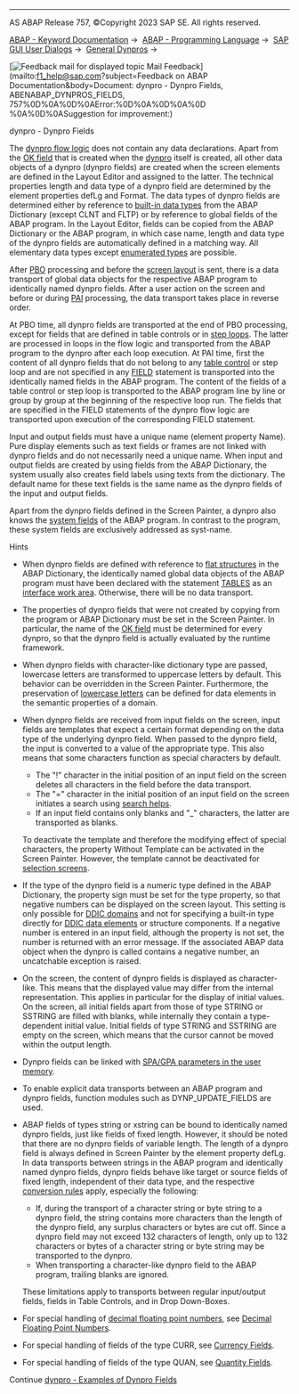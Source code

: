   

* * *

AS ABAP Release 757, ©Copyright 2023 SAP SE. All rights reserved.

[ABAP - Keyword Documentation](javascript:call_link\('abenabap.htm'\)) →  [ABAP - Programming Language](javascript:call_link\('abenabap_reference.htm'\)) →  [SAP GUI User Dialogs](javascript:call_link\('abenabap_screens.htm'\)) →  [General Dynpros](javascript:call_link\('abenabap_dynpros.htm'\)) → 

 [![](Mail.gif?object=Mail.gif&sap-language=EN "Feedback mail for displayed topic") Mail Feedback](mailto:f1_help@sap.com?subject=Feedback on ABAP Documentation&body=Document: dynpro - Dynpro Fields, ABENABAP_DYNPROS_FIELDS, 757%0D%0A%0D%0AError:%0D%0A%0D%0A%0D
%0A%0D%0ASuggestion for improvement:)

dynpro - Dynpro Fields

The [dynpro flow logic](javascript:call_link\('abendynpro_flow_logic_glosry.htm'\) "Glossary Entry") does not contain any data declarations. Apart from the [OK field](javascript:call_link\('abenok_field_glosry.htm'\) "Glossary Entry") that is created when the [dynpro](javascript:call_link\('abendynpro_glosry.htm'\) "Glossary Entry") itself is created, all other data objects of a dynpro (dynpro fields) are created when the screen elements are defined in the Layout Editor and assigned to the latter. The technical properties length and data type of a dynpro field are determined by the element properties defLg and Format. The data types of dynpro fields are determined either by reference to [built-in data types](javascript:call_link\('abenddic_builtin_types.htm'\)) from the ABAP Dictionary (except CLNT and FLTP) or by reference to global fields of the ABAP program. In the Layout Editor, fields can be copied from the ABAP Dictionary or the ABAP program, in which case name, length and data type of the dynpro fields are automatically defined in a matching way. All elementary data types except [enumerated types](javascript:call_link\('abenenumerated_type_glosry.htm'\) "Glossary Entry") are possible.

After [PBO](javascript:call_link\('abenpbo_glosry.htm'\) "Glossary Entry") processing and before the [screen layout](javascript:call_link\('abenscreen_glosry.htm'\) "Glossary Entry") is sent, there is a data transport of global data objects for the respective ABAP program to identically named dynpro fields. After a user action on the screen and before or during [PAI](javascript:call_link\('abenpai_glosry.htm'\) "Glossary Entry") processing, the data transport takes place in reverse order.

At PBO time, all dynpro fields are transported at the end of PBO processing, except for fields that are defined in table controls or in [step loops](javascript:call_link\('abenstep_loop_glosry.htm'\) "Glossary Entry"). The latter are processed in loops in the flow logic and transported from the ABAP program to the dynpro after each loop execution. At PAI time, first the content of all dynpro fields that do not belong to any [table control](javascript:call_link\('abentable_control_glosry.htm'\) "Glossary Entry") or step loop and are not specified in any [FIELD](javascript:call_link\('dynpfield.htm'\)) statement is transported into the identically named fields in the ABAP program. The content of the fields of a table control or step loop is transported to the ABAP program line by line or group by group at the beginning of the respective loop run. The fields that are specified in the FIELD statements of the dynpro flow logic are transported upon execution of the corresponding FIELD statement.

Input and output fields must have a unique name (element property Name). Pure display elements such as text fields or frames are not linked with dynpro fields and do not necessarily need a unique name. When input and output fields are created by using fields from the ABAP Dictionary, the system usually also creates field labels using texts from the dictionary. The default name for these text fields is the same name as the dynpro fields of the input and output fields.

Apart from the dynpro fields defined in the Screen Painter, a dynpro also knows the [system fields](javascript:call_link\('abensystem_field_glosry.htm'\) "Glossary Entry") of the ABAP program. In contrast to the program, these system fields are exclusively addressed as syst-name.

Hints

-   When dynpro fields are defined with reference to [flat structures](javascript:call_link\('abenflat_structure_glosry.htm'\) "Glossary Entry") in the ABAP Dictionary, the identically named global data objects of the ABAP program must have been declared with the statement [TABLES](javascript:call_link\('abaptables.htm'\)) as an [interface work area](javascript:call_link\('abeninterface_work_area_glosry.htm'\) "Glossary Entry"). Otherwise, there will be no data transport.
-   The properties of dynpro fields that were not created by copying from the program or ABAP Dictionary must be set in the Screen Painter. In particular, the name of the [OK field](javascript:call_link\('abenok_field_glosry.htm'\) "Glossary Entry") must be determined for every dynpro, so that the dynpro field is actually evaluated by the runtime framework.
-   When dynpro fields with character-like dictionary type are passed, lowercase letters are transformed to uppercase letters by default. This behavior can be overridden in the Screen Painter. Furthermore, the preservation of [lowercase letters](javascript:call_link\('abenddic_domains_sema.htm'\)) can be defined for data elements in the semantic properties of a domain.
-   When dynpro fields are received from input fields on the screen, input fields are templates that expect a certain format depending on the data type of the underlying dynpro field. When passed to the dynpro field, the input is converted to a value of the appropriate type. This also means that some characters function as special characters by default.
    
    -   The "!" character in the initial position of an input field on the screen deletes all characters in the field before the data transport.
    -   The "=" character in the initial position of an input field on the screen initiates a search using [search helps](javascript:call_link\('abensearch_help_glosry.htm'\) "Glossary Entry").
    -   If an input field contains only blanks and "\_" characters, the latter are transported as blanks.
    
    To deactivate the template and therefore the modifying effect of special characters, the property Without Template can be activated in the Screen Painter. However, the template cannot be deactivated for [selection screens](javascript:call_link\('abenselection_screen_glosry.htm'\) "Glossary Entry").
    
-   If the type of the dynpro field is a numeric type defined in the ABAP Dictionary, the property sign must be set for the type property, so that negative numbers can be displayed on the screen layout. This setting is only possible for [DDIC domains](javascript:call_link\('abendomain_glosry.htm'\) "Glossary Entry") and not for specifying a built-in type directly for [DDIC data elements](javascript:call_link\('abendata_element_glosry.htm'\) "Glossary Entry") or structure components. If a negative number is entered in an input field, although the property is not set, the number is returned with an error message. If the associated ABAP data object when the dynpro is called contains a negative number, an uncatchable exception is raised.
-   On the screen, the content of dynpro fields is displayed as character-like. This means that the displayed value may differ from the internal representation. This applies in particular for the display of initial values. On the screen, all initial fields apart from those of type STRING or SSTRING are filled with blanks, while internally they contain a type-dependent initial value. Initial fields of type STRING and SSTRING are empty on the screen, which means that the cursor cannot be moved within the output length.
-   Dynpro fields can be linked with [SPA/GPA parameters in the user memory](javascript:call_link\('abenspa_gpa.htm'\)).
-   To enable explicit data transports between an ABAP program and dynpro fields, function modules such as DYNP\_UPDATE\_FIELDS are used.
-   ABAP fields of types string or xstring can be bound to identically named dynpro fields, just like fields of fixed length. However, it should be noted that there are no dynpro fields of variable length. The length of a dynpro field is always defined in Screen Painter by the element property defLg. In data transports between strings in the ABAP program and identically named dynpro fields, dynpro fields behave like target or source fields of fixed length, independent of their data type, and the respective [conversion rules](javascript:call_link\('abenconversion_elementary.htm'\)) apply, especially the following:
    
    -   If, during the transport of a character string or byte string to a dynpro field, the string contains more characters than the length of the dynpro field, any surplus characters or bytes are cut off. Since a dynpro field may not exceed 132 characters of length, only up to 132 characters or bytes of a character string or byte string may be transported to the dynpro.
    -   When transporting a character-like dynpro field to the ABAP program, trailing blanks are ignored.
    
    These limitations apply to transports between regular input/output fields, fields in Table Controls, and in Drop Down-Boxes.
    
-   For special handling of [decimal floating point numbers](javascript:call_link\('abendecfloat_glosry.htm'\) "Glossary Entry"), see [Decimal Floating Point Numbers](javascript:call_link\('abenddic_decimal_floating_point.htm'\)).
-   For special handling of fields of the type CURR, see [Currency Fields](javascript:call_link\('abenddic_currency_field.htm'\)).
-   For special handling of fields of the type QUAN, see [Quantity Fields](javascript:call_link\('abenddic_quantity_field.htm'\)).

Continue
[dynpro - Examples of Dynpro Fields](javascript:call_link\('abendynpro_field_abexas.htm'\))